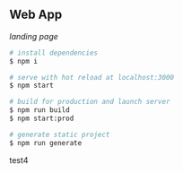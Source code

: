 ## Web App

_landing page_

```bash
# install dependencies
$ npm i

# serve with hot reload at localhost:3000
$ npm start

# build for production and launch server
$ npm run build
$ npm start:prod

# generate static project
$ npm run generate
```

test4
